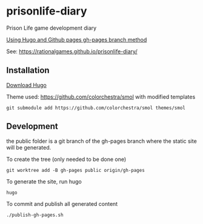 # prisonlife-diary
Prison Life game development diary

[Using Hugo and Github pages gh-pages branch method](https://gohugo.io/hosting-and-deployment/hosting-on-github/)

See: https://rationalgames.github.io/prisonlife-diary/

## Installation

[Download Hugo](https://github.com/gohugoio/hugo/releases/download/v0.72.0/hugo_0.72.0_Linux-64bit.deb)

Theme used: https://github.com/colorchestra/smol
with modified templates

```
git submodule add https://github.com/colorchestra/smol themes/smol
```

## Development

the public folder is a git branch of the gh-pages branch where the static site will be generated.

To create the tree (only needed to be done one)
```
git worktree add -B gh-pages public origin/gh-pages
```

To generate the site, run hugo
```
hugo
```

To commit and publish all generated content
```
./publish-gh-pages.sh
```